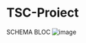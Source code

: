 # TSC-Proiect

SCHEMA BLOC
![image](https://github.com/user-attachments/assets/04497d2d-6533-4110-9487-8374a65ec72b)
